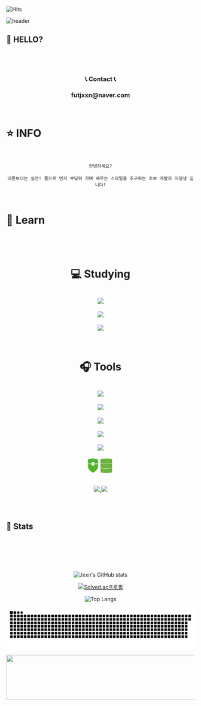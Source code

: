 <!-- 방문자 수 -->

![Hits](https://hits.seeyoufarm.com/api/count/incr/badge.svg?url=https%3A%2F%2Fgithub.com%2Fjxxn92&count_bg=%23CB3F7C&title_bg=%23555555&icon=smugmug.svg&icon_color=%23CB3F7C&title=Visitors&edge_flat=false)

<!-- 깃허브 페이지 헤드 꾸미기 -->

![header](https://capsule-render.vercel.app/api?type=waving&color=gradient&height=350&section=header&text=Jxxn's%20GitHub%20&fontAlign=50&fontAlignY=40&desc=Welcome%20&descAlign=75&descAlignY=50&animation=twinkling&fontSize=70)

<!-- 처음 페이지 -->

## 👻 HELLO? <br><br>

<p>
<br>
    <div align="center">
        <h3> 📞 Contact 📞 </h3>
        <h3><strong> futjxxn@naver.com </strong></h3>
<!--         <h3> 📣 Social 📣 </h3>
        <a href="https://jxxn92.tistory.com/" target="_blank"><img src="https://img.shields.io/badge/BLOG-CB3F7C?style=flat&logo=Ameba&logoColor=white"/></a> -->
    </div>
    <br>
</p>

<!-- 정보 -->

# ⭐ INFO

<p>
<br>
<div align="center">

```
안녕하세요?

이론보다는 실전! 몸으로 먼저 부딪혀 가며 배우는 스타일을 추구하는 초보 개발자 지망생 입니다!

```

</div>
</p>

<br>

<!-- 공부 -->

# 📗 Learn <br><br>

<div align="center">

<!--
<img src = "https://img.shields.io/badge/-C-black?style=flat&logo=c%2B%2B" style="height : auto; margin-left : 2px; margin-right : 2px;"/>
-->
<p align="center">
    <h1><strong><br> 💻 Studying <br></strong></h1>
    <br>
    <a href="https://skillicons.dev">
        <img src="https://skillicons.dev/icons?i=java,py,js,c,cpp" />
        <br><br>
        <img src="https://skillicons.dev/icons?i=html,css,bootstrap" />
        <br><br>
        <img src="https://skillicons.dev/icons?i=mysql,postgres,mongodb,redis" /> <!-- mariadb 추가 -->
    </a>
</p>

<p align="center">
    <h1><strong><br> 🎧 Tools <br></strong></h1>
    <br>
    <a href="https://skillicons.dev">
        <img src="https://skillicons.dev/icons?i=vscode,idea" />
        <br><br>
        <img src="https://skillicons.dev/icons?i=spring,gradle,hibernate,nginx" />
        <br><br>
        <img src="https://skillicons.dev/icons?i=django,flask" />
        <br><br>
        <img src="https://skillicons.dev/icons?i=github,docker,k8s,git" />
        <br><br>
        <img src="https://skillicons.dev/icons?i=discord,postman,notion" />
        <br><br>
        <div style="display: flex; justify-content: center; align-items: center;">
            <img src="https://raw.githubusercontent.com/ydmins/YdMinS/main/icons/spring-security.png" alt="spring security" height="40px"/>
            <img src="https://raw.githubusercontent.com/ydmins/YdMinS/main/icons/spring-data-jpa.png" alt="spring data jpa" height="40px"/>
        </div>
        <br><br>
        <img src="https://img.shields.io/badge/Jupyter-F37626?style=flat&logo=jupyter&logoColor=white"/>
        <img src="https://img.shields.io/badge/VMware-607078?style=flat&logo=vmware&logoColor=white"/>
        <br><br>
    </a>
</p>

<!-- <p>
    <code>
    	<img height="20"
        src="https://upload.wikimedia.org/wikipedia/commons/thumb/f/fb/Adobe_Illustrator_CC_icon.svg/1200px-Adobe_Illustrator_CC_icon.svg.png"
        style="max-width: 100%;">
     </code>
</p> -->

</div>

<br>

<!-- 상태 -->

## 👺 Stats <br><br>

<p>
<div align="center">
<br><br><br>

![Jxxn's GitHub stats](https://github-readme-stats.vercel.app/api?username=jxxn92&show_icons=true&theme=noctis_minimus)
<br>

<!-- ![Leetcode Stats](https://leetcode.card.workers.dev/?username=jxxn)
<br> -->

[![Solved.ac프로필](http://mazassumnida.wtf/api/v2/generate_badge?boj=jxxn)](https://solved.ac/jxxn)
<br>

![Top Langs](https://github-readme-stats.vercel.app/api/top-langs/?username=jxxn92&layout=compact)
<br>

</div>
</p>

![snake gif](https://github.com/jxxn92/jxxn92/blob/output/github-contribution-grid-snake.svg)

<p align="center">
    <a href="https://github.com/devxb/gitanimals">
      <img
        src="https://render.gitanimals.org/lines/jxxn92?pet-id=620991609996030065"
        width="600"
        height="120"
      />
    </a>  
</p>

<!-- <details>
  <summary> 🎁 </summary>

  # 깜짝선물

</details> -->
